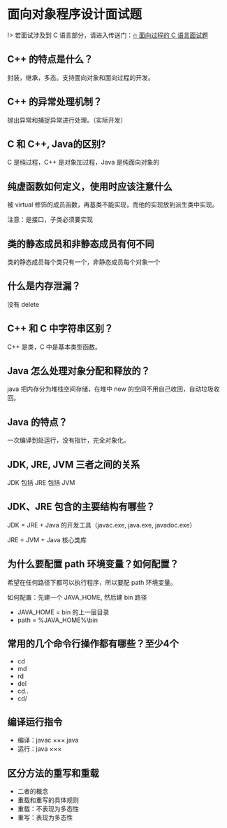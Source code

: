 # 面向对象程序设计面试题

!> 若面试涉及到 C 语言部分，请进入传送门：[🔥 面向过程的 C 语言面试题](interview/C语言面试题.md)

## C++ 的特点是什么？

封装，继承，多态。支持面向对象和面向过程的开发。

## C++ 的异常处理机制？

抛出异常和捕捉异常进行处理。（实际开发）

## C 和 C++, Java的区别?

C 是纯过程，C++ 是对象加过程，Java 是纯面向对象的

## 纯虚函数如何定义，使用时应该注意什么

被 virtual 修饰的成员函数，再基类不能实现，而他的实现放到派生类中实现。

注意：是接口，子类必须要实现

## 类的静态成员和非静态成员有何不同

类的静态成员每个类只有一个，非静态成员每个对象一个

## 什么是内存泄漏？

没有 delete

## C++ 和 C 中字符串区别？

C++ 是类，C 中是基本类型函数。



## Java 怎么处理对象分配和释放的？

java 把内存分为堆栈空间存储，在堆中 new 的空间不用自己收回，自动垃圾收回。

## Java 的特点？

一次编译到处运行，没有指针，完全对象化。

## JDK, JRE, JVM 三者之间的关系

JDK 包括 JRE 包括 JVM



## JDK、JRE 包含的主要结构有哪些？

JDK  = JRE + Java 的开发工具（javac.exe, java.exe, javadoc.exe）

JRE = JVM + Java 核心类库

## 为什么要配置 path 环境变量？如何配置？

希望在任何路径下都可以执行程序，所以要配 path 环境变量。

如何配置：先建一个 JAVA_HOME, 然后建 bin 路径

* JAVA_HOME = bin 的上一层目录
* path = %JAVA_HOME%\bin



## 常用的几个命令行操作都有哪些？至少4个

* cd
* md
* rd
* del
* cd..
* cd/

## 编译运行指令

* 编译：javac ×××.java
* 运行：java ×××

## 区分方法的重写和重载

* 二者的概念
* 重载和重写的具体规则
* 重载：不表现为多态性
* 重写：表现为多态性

